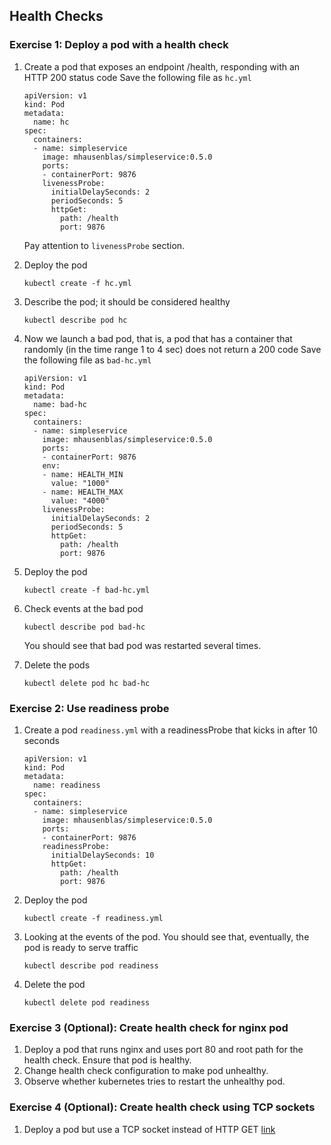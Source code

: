 ## Health Checks

### Exercise 1: Deploy a pod with a health check 

1. Create a pod that exposes an endpoint /health, responding with an HTTP 200 status code
    Save the following file as `hc.yml`
    ```
    apiVersion: v1
    kind: Pod
    metadata:
      name: hc
    spec:
      containers:
      - name: simpleservice
        image: mhausenblas/simpleservice:0.5.0
        ports:
        - containerPort: 9876
        livenessProbe:
          initialDelaySeconds: 2
          periodSeconds: 5
          httpGet:
            path: /health
            port: 9876
    ```
    Pay attention to `livenessProbe` section.

1. Deploy the pod
    ```
    kubectl create -f hc.yml
    ```

1. Describe the pod; it should be considered healthy
    ```
    kubectl describe pod hc
    ```

1. Now we launch a bad pod, that is, a pod that has a container that randomly (in the time range 1 to 4 sec) does not return a 200 code
    Save the following file as `bad-hc.yml`
    ```
    apiVersion: v1
    kind: Pod
    metadata:
      name: bad-hc
    spec:
      containers:
      - name: simpleservice
        image: mhausenblas/simpleservice:0.5.0
        ports:
        - containerPort: 9876
        env:
        - name: HEALTH_MIN
          value: "1000"
        - name: HEALTH_MAX
          value: "4000"
        livenessProbe:
          initialDelaySeconds: 2
          periodSeconds: 5
          httpGet:
            path: /health
            port: 9876
    ```

1. Deploy the pod
    ```
    kubectl create -f bad-hc.yml
    ```

1. Check events at the bad pod
    ```
    kubectl describe pod bad-hc
    ```
    You should see that bad pod was restarted several times.

1. Delete the pods
    ```
    kubectl delete pod hc bad-hc
    ```    


### Exercise 2: Use readiness probe 

1. Create a pod `readiness.yml` with a readinessProbe that kicks in after 10 seconds
    ```
    apiVersion: v1
    kind: Pod
    metadata:
      name: readiness
    spec:
      containers:
      - name: simpleservice
        image: mhausenblas/simpleservice:0.5.0
        ports:
        - containerPort: 9876
        readinessProbe:
          initialDelaySeconds: 10
          httpGet:
            path: /health
            port: 9876
    ```

1. Deploy the pod
    ```
    kubectl create -f readiness.yml
    ```

1. Looking at the events of the pod. 
    You should see that, eventually, the pod is ready to serve traffic
    ```
    kubectl describe pod readiness
    ```

1. Delete the pod
    ```
    kubectl delete pod readiness
    ``` 

### Exercise 3 (Optional): Create health check for nginx pod 

1. Deploy a pod that runs nginx and uses port 80 and root path for the health check. Ensure that pod is healthy.
1. Change health check configuration to make pod unhealthy.
1. Observe whether kubernetes tries to restart the unhealthy pod.

### Exercise 4 (Optional): Create health check using TCP sockets

1. Deploy a pod but use a TCP socket instead of HTTP GET [link](https://kubernetes.io/docs/reference/generated/kubernetes-api/v1.10/#handler-v1-core)
